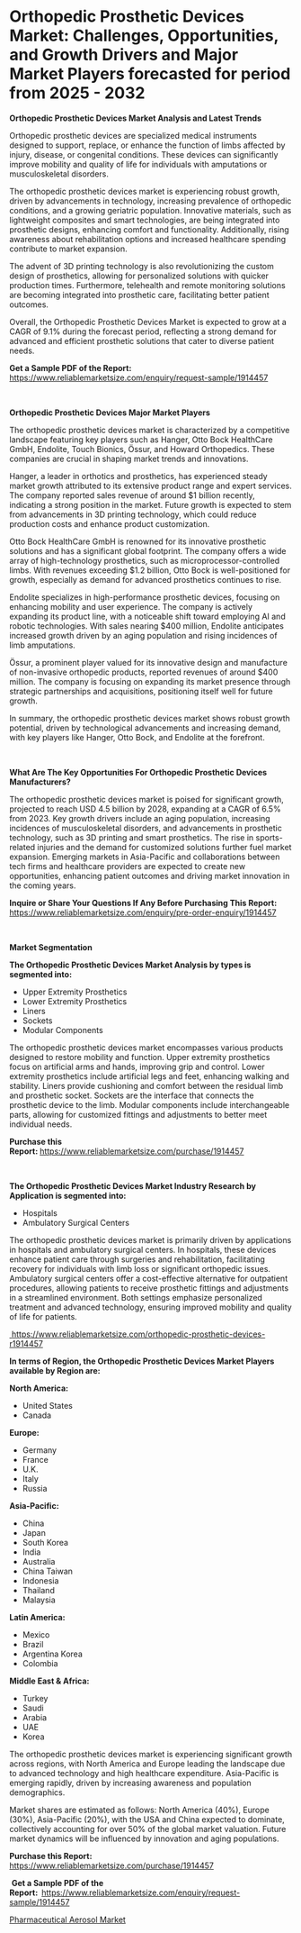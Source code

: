 <p><h1>Orthopedic Prosthetic Devices Market: Challenges, Opportunities, and Growth Drivers and Major Market Players forecasted for period from 2025 - 2032</h1></p><p><strong>Orthopedic Prosthetic Devices Market Analysis and Latest Trends</strong></p>
<p><p>Orthopedic prosthetic devices are specialized medical instruments designed to support, replace, or enhance the function of limbs affected by injury, disease, or congenital conditions. These devices can significantly improve mobility and quality of life for individuals with amputations or musculoskeletal disorders.</p><p>The orthopedic prosthetic devices market is experiencing robust growth, driven by advancements in technology, increasing prevalence of orthopedic conditions, and a growing geriatric population. Innovative materials, such as lightweight composites and smart technologies, are being integrated into prosthetic designs, enhancing comfort and functionality. Additionally, rising awareness about rehabilitation options and increased healthcare spending contribute to market expansion.</p><p>The advent of 3D printing technology is also revolutionizing the custom design of prosthetics, allowing for personalized solutions with quicker production times. Furthermore, telehealth and remote monitoring solutions are becoming integrated into prosthetic care, facilitating better patient outcomes.</p><p>Overall, the Orthopedic Prosthetic Devices Market is expected to grow at a CAGR of 9.1% during the forecast period, reflecting a strong demand for advanced and efficient prosthetic solutions that cater to diverse patient needs.</p></p>
<p><strong>Get a Sample PDF of the Report:&nbsp;</strong> <a href="https://www.reliablemarketsize.com/enquiry/request-sample/1914457?utm_campaign=2439&utm_medium=2&utm_source=Github&utm_content=ia&utm_term=04032025&utm_id=orthopedic-prosthetic-devices">https://www.reliablemarketsize.com/enquiry/request-sample/1914457</a></p>
<p>&nbsp;</p>
<p><strong>Orthopedic Prosthetic Devices Major Market Players</strong></p>
<p><p>The orthopedic prosthetic devices market is characterized by a competitive landscape featuring key players such as Hanger, Otto Bock HealthCare GmbH, Endolite, Touch Bionics, Össur, and Howard Orthopedics. These companies are crucial in shaping market trends and innovations.</p><p>Hanger, a leader in orthotics and prosthetics, has experienced steady market growth attributed to its extensive product range and expert services. The company reported sales revenue of around $1 billion recently, indicating a strong position in the market. Future growth is expected to stem from advancements in 3D printing technology, which could reduce production costs and enhance product customization.</p><p>Otto Bock HealthCare GmbH is renowned for its innovative prosthetic solutions and has a significant global footprint. The company offers a wide array of high-technology prosthetics, such as microprocessor-controlled limbs. With revenues exceeding $1.2 billion, Otto Bock is well-positioned for growth, especially as demand for advanced prosthetics continues to rise.</p><p>Endolite specializes in high-performance prosthetic devices, focusing on enhancing mobility and user experience. The company is actively expanding its product line, with a noticeable shift toward employing AI and robotic technologies. With sales nearing $400 million, Endolite anticipates increased growth driven by an aging population and rising incidences of limb amputations.</p><p>Össur, a prominent player valued for its innovative design and manufacture of non-invasive orthopedic products, reported revenues of around $400 million. The company is focusing on expanding its market presence through strategic partnerships and acquisitions, positioning itself well for future growth.</p><p>In summary, the orthopedic prosthetic devices market shows robust growth potential, driven by technological advancements and increasing demand, with key players like Hanger, Otto Bock, and Endolite at the forefront.</p></p>
<p>&nbsp;</p>
<p><strong>What Are The Key Opportunities For Orthopedic Prosthetic Devices Manufacturers?</strong></p>
<p><p>The orthopedic prosthetic devices market is poised for significant growth, projected to reach USD 4.5 billion by 2028, expanding at a CAGR of 6.5% from 2023. Key growth drivers include an aging population, increasing incidences of musculoskeletal disorders, and advancements in prosthetic technology, such as 3D printing and smart prosthetics. The rise in sports-related injuries and the demand for customized solutions further fuel market expansion. Emerging markets in Asia-Pacific and collaborations between tech firms and healthcare providers are expected to create new opportunities, enhancing patient outcomes and driving market innovation in the coming years.</p></p>
<p><strong>Inquire or Share Your Questions If Any Before Purchasing This Report:</strong> <a href="https://www.reliablemarketsize.com/enquiry/pre-order-enquiry/1914457?utm_campaign=2439&utm_medium=2&utm_source=Github&utm_content=ia&utm_term=04032025&utm_id=orthopedic-prosthetic-devices">https://www.reliablemarketsize.com/enquiry/pre-order-enquiry/1914457</a></p>
<p>&nbsp;</p>
<p><strong>Market Segmentation</strong></p>
<p><strong>The Orthopedic Prosthetic Devices Market Analysis by types is segmented into:</strong></p>
<p><ul><li>Upper Extremity Prosthetics</li><li>Lower Extremity Prosthetics</li><li>Liners</li><li>Sockets</li><li>Modular Components</li></ul></p>
<p><p>The orthopedic prosthetic devices market encompasses various products designed to restore mobility and function. Upper extremity prosthetics focus on artificial arms and hands, improving grip and control. Lower extremity prosthetics include artificial legs and feet, enhancing walking and stability. Liners provide cushioning and comfort between the residual limb and prosthetic socket. Sockets are the interface that connects the prosthetic device to the limb. Modular components include interchangeable parts, allowing for customized fittings and adjustments to better meet individual needs.</p></p>
<p><strong>Purchase this Report:&nbsp;</strong><a href="https://www.reliablemarketsize.com/purchase/1914457?utm_campaign=2439&utm_medium=2&utm_source=Github&utm_content=ia&utm_term=04032025&utm_id=orthopedic-prosthetic-devices">https://www.reliablemarketsize.com/purchase/1914457</a></p>
<p>&nbsp;</p>
<p><strong>The Orthopedic Prosthetic Devices Market Industry Research by Application is segmented into:</strong></p>
<p><ul><li>Hospitals</li><li>Ambulatory Surgical Centers</li></ul></p>
<p><p>The orthopedic prosthetic devices market is primarily driven by applications in hospitals and ambulatory surgical centers. In hospitals, these devices enhance patient care through surgeries and rehabilitation, facilitating recovery for individuals with limb loss or significant orthopedic issues. Ambulatory surgical centers offer a cost-effective alternative for outpatient procedures, allowing patients to receive prosthetic fittings and adjustments in a streamlined environment. Both settings emphasize personalized treatment and advanced technology, ensuring improved mobility and quality of life for patients.</p></p>
<p><a href="https://www.reliablemarketsize.com/orthopedic-prosthetic-devices-r1914457?utm_campaign=2439&utm_medium=2&utm_source=Github&utm_content=ia&utm_term=04032025&utm_id=orthopedic-prosthetic-devices">&nbsp;https://www.reliablemarketsize.com/orthopedic-prosthetic-devices-r1914457</a></p>
<p><strong>In terms of Region, the Orthopedic Prosthetic Devices Market Players available by Region are:</strong></p>
<p>
    <p> <strong> North America: </strong>
        <ul>
            <li>United States</li>
            <li>Canada</li>
        </ul>
        </p> 
    <p> <strong> Europe: </strong>
        <ul>
            <li>Germany</li>
            <li>France</li>
            <li>U.K.</li>
            <li>Italy</li>
            <li>Russia</li>
        </ul>
        </p> 
    <p> <strong> Asia-Pacific: </strong>
        <ul>
            <li>China</li>
            <li>Japan</li>
            <li>South Korea</li>
            <li>India</li>
            <li>Australia</li>
            <li>China Taiwan</li>
            <li>Indonesia</li>
            <li>Thailand</li>
            <li>Malaysia</li>
        </ul>
        </p> 
    <p> <strong> Latin America: </strong>
        <ul>
            <li>Mexico</li>
            <li>Brazil</li>
            <li>Argentina Korea</li>
            <li>Colombia</li>
        </ul>
        </p> 
    <p> <strong> Middle East & Africa: </strong>
        <ul>
            <li>Turkey</li>
            <li>Saudi</li>
            <li>Arabia</li>
            <li>UAE</li>
            <li>Korea</li>
        </ul>
    </p>
    </p>
<p><p>The orthopedic prosthetic devices market is experiencing significant growth across regions, with North America and Europe leading the landscape due to advanced technology and high healthcare expenditure. Asia-Pacific is emerging rapidly, driven by increasing awareness and population demographics. </p><p>Market shares are estimated as follows: North America (40%), Europe (30%), Asia-Pacific (20%), with the USA and China expected to dominate, collectively accounting for over 50% of the global market valuation. Future market dynamics will be influenced by innovation and aging populations.</p></p>
<p><strong>Purchase this Report: </strong><a href="https://www.reliablemarketsize.com/purchase/1914457?utm_campaign=2439&utm_medium=2&utm_source=Github&utm_content=ia&utm_term=04032025&utm_id=orthopedic-prosthetic-devices">https://www.reliablemarketsize.com/purchase/1914457</a></p>
<p>&nbsp;<strong>Get a Sample PDF of the Report:&nbsp;&nbsp;</strong><a href="https://www.reliablemarketsize.com/enquiry/request-sample/1914457?utm_campaign=2439&utm_medium=2&utm_source=Github&utm_content=ia&utm_term=04032025&utm_id=orthopedic-prosthetic-devices">https://www.reliablemarketsize.com/enquiry/request-sample/1914457</a></p>
<p><strong></strong></p>
<p><p><a href="https://github.com/kathiestrine5ty/Market-Research-Report-List-1/blob/main/pharmaceutical-aerosol-market.md?utm_campaign=2439&utm_medium=2&utm_source=Github&utm_content=ia&utm_term=04032025&utm_id=orthopedic-prosthetic-devices">Pharmaceutical Aerosol Market</a></p></p>